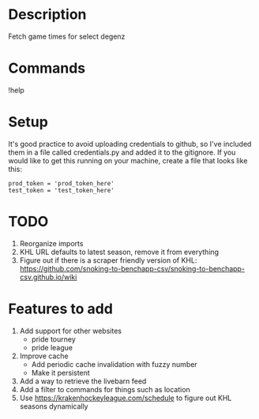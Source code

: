 # Description
Fetch game times for select degenz

# Commands
!help

# Setup
It's good practice to avoid uploading credentials to github, so I've included
them in a file called credentials.py and added it to the gitignore. If you
would like to get this running on your machine, create a file that looks like
this:

```
prod_token = 'prod_token_here'
test_token = 'test_token_here'
```

# TODO
1. Reorganize imports
2. KHL URL defaults to latest season, remove it from everything
3. Figure out if there is a scraper friendly version of KHL: https://github.com/snoking-to-benchapp-csv/snoking-to-benchapp-csv.github.io/wiki

# Features to add
1. Add support for other websites
	- pride tourney
	- pride league
2. Improve cache
	- Add periodic cache invalidation with fuzzy number
	- Make it persistent
5. Add a way to retrieve the livebarn feed
6. Add a filter to commands for things such as location
7. Use https://krakenhockeyleague.com/schedule to figure out KHL seasons dynamically